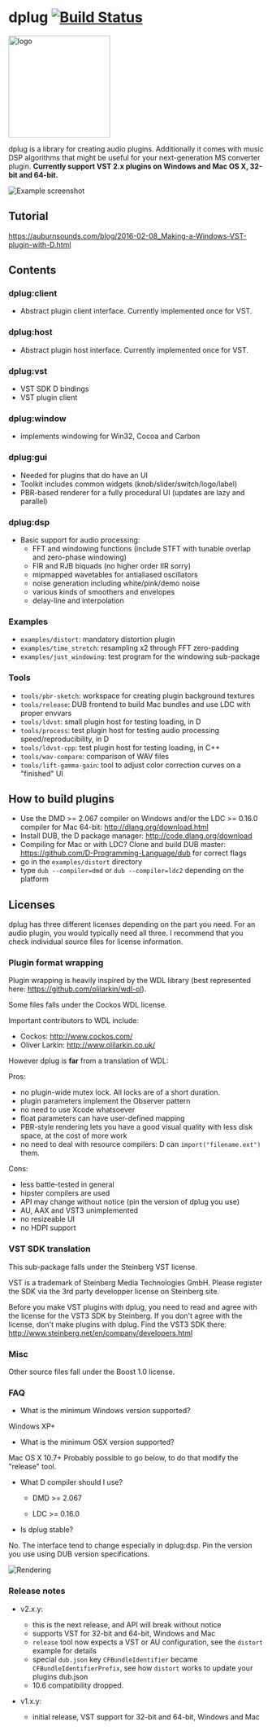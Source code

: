# dplug [![Build Status](https://travis-ci.org/p0nce/dplug.png?branch=master)](https://travis-ci.org/p0nce/dplug)

<img alt="logo" src="https://cdn.rawgit.com/p0nce/dplug/master/logo.svg" width="200">

dplug is a library for creating audio plugins.
Additionally it comes with music DSP algorithms that might be useful for your next-generation MS converter plugin.
**Currently support VST 2.x plugins on Windows and Mac OS X, 32-bit and 64-bit.**

![Example screenshot](screenshot.jpg "With a bit of work")

## Tutorial

https://auburnsounds.com/blog/2016-02-08_Making-a-Windows-VST-plugin-with-D.html


## Contents

### dplug:client
  * Abstract plugin client interface. Currently implemented once for VST.

### dplug:host
  * Abstract plugin host interface. Currently implemented once for VST.

### dplug:vst
  * VST SDK D bindings
  * VST plugin client

### dplug:window
   * implements windowing for Win32, Cocoa and Carbon

### dplug:gui
   * Needed for plugins that do have an UI
   * Toolkit includes common widgets (knob/slider/switch/logo/label)
   * PBR-based renderer for a fully procedural UI (updates are lazy and parallel)

### dplug:dsp
  * Basic support for audio processing:
    - FFT and windowing functions (include STFT with tunable overlap and zero-phase windowing)
    - FIR and RJB biquads (no higher order IIR sorry)
    - mipmapped wavetables for antialiased oscillators
    - noise generation including white/pink/demo noise
    - various kinds of smoothers and envelopes
    - delay-line and interpolation

### Examples
   * `examples/distort`: mandatory distortion plugin
   * `examples/time_stretch`: resampling x2 through FFT zero-padding
   * `examples/just_windowing`: test program for the windowing sub-package

### Tools
   * `tools/pbr-sketch`: workspace for creating plugin background textures
   * `tools/release`: DUB frontend to build Mac bundles and use LDC with proper envvars
   * `tools/ldvst`: small plugin host for testing loading, in D
   * `tools/process`: test plugin host for testing audio processing speed/reproducibility, in D
   * `tools/ldvst-cpp`: test plugin host for testing loading, in C++
   * `tools/wav-compare`: comparison of WAV files
   * `tools/lift-gamma-gain`: tool to adjust color correction curves on a "finished" UI


## How to build plugins

- Use the DMD >= 2.067 compiler on Windows and/or the LDC >= 0.16.0 compiler for Mac 64-bit: http://dlang.org/download.html
- Install DUB, the D package manager: http://code.dlang.org/download
- Compiling for Mac or with LDC? Clone and build DUB master: https://github.com/D-Programming-Language/dub for correct flags
- go in the `examples/distort` directory
- type `dub --compiler=dmd` or `dub --compiler=ldc2` depending on the platform

## Licenses

dplug has three different licenses depending on the part you need.
For an audio plugin, you would typically need all three.
I recommend that you check individual source files for license information.

### Plugin format wrapping

Plugin wrapping is heavily inspired by the WDL library (best represented here: https://github.com/olilarkin/wdl-ol).

Some files falls under the Cockos WDL license.

Important contributors to WDL include:
- Cockos: http://www.cockos.com/
- Oliver Larkin: http://www.olilarkin.co.uk/


However dplug is **far** from a translation of WDL:

Pros:
- no plugin-wide mutex lock. All locks are of a short duration.
- plugin parameters implement the Observer pattern
- no need to use Xcode whatsoever
- float parameters can have user-defined mapping
- PBR-style rendering lets you have a good visual quality with less disk space, at the cost of more work
- no need to deal with resource compilers: D can `import("filename.ext")` them.

Cons:
- less battle-tested in general
- hipster compilers are used
- API may change without notice (pin the version of dplug you use)
- AU, AAX and VST3 unimplemented
- no resizeable UI
- no HDPI support




### VST SDK translation

This sub-package falls under the Steinberg VST license.

VST is a trademark of Steinberg Media Technologies GmbH.
Please register the SDK via the 3rd party developper license on Steinberg site.

Before you make VST plugins with dplug, you need to read and agree with the license for the VST3 SDK by Steinberg.
If you don't agree with the license, don't make plugins with dplug.
Find the VST3 SDK there: http://www.steinberg.net/en/company/developers.html

### Misc

Other source files fall under the Boost 1.0 license.


### FAQ

- What is the minimum Windows version supported?

Windows XP+

- What is the minimum OSX version supported?

Mac OS X 10.7+
Probably possible to go below, to do that modify the "release" tool.

- What D compiler should I use?

   * DMD >= 2.067

   * LDC >= 0.16.0

- Is dplug stable?

No. The interface tend to change especially in dplug:dsp.
Pin the version you use using DUB version specifications.

![Rendering](rendering.jpg)


### Release notes

- v2.x.y:
  * this is the next release, and API will break without notice
  * supports VST for 32-bit and 64-bit, Windows and Mac
  * `release` tool now expects a VST or AU configuration, see the `distort` example for details
  * special `dub.json` key `CFBundleIdentifier` became `CFBundleIdentifierPrefix`, see how `distort` works to update your plugins dub.json
  * 10.6 compatibility dropped.

- v1.x.y:
  * initial release, VST support for 32-bit and 64-bit, Windows and Mac